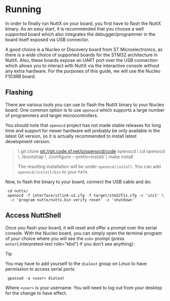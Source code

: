 Running
=======

In order to finally run NuttX on your board, you first have to flash the
NuttX binary. As an easy start, it is recommended that you choose a well
supported board which also integrates the debugger/programmer in the
board itself exposed via USB connector.

A good choice is a Nucleo or Discovery board from ST Microelectronics,
as there is a wide choice of supported boards for the STM32 architecture
in NuttX. Also, these boards expose an UART port over the USB connection
which allows you to interact with NuttX via the interactive console
without any extra hardware. For the purposes of this guide, we will use
the Nucleo F103RB board.

Flashing
--------

There are various tools you can use to flash the NuttX binary to your
Nucleo board. One common option is to use `openocd` which supports a
large number of programmers and target microcontrollers.

You should note that `openocd` project has not made stable releases for
long time and support for newer hardware will probably be only available
in the latest Git version, so it is actually recommended to install
latest development version.

> \ git clone <git://git.code.sf.net/p/openocd/code> openocd \ cd
> openocd \ ./bootstrap \ ./configure \--prefix=install/ \ make
> install
>
> The resulting installation will be under `openocd/install`. You can
> add `openocd/install/bin` to your `PATH`.

Now, to flash the binary to your board, connect the USB cable and do:

``` {.console}
 cd nuttx/
 openocd -f interface/stlink-v2.cfg -f target/stm32f1x.cfg -c 'init' \
  -c 'program nuttx/nuttx.bin verify reset' -c 'shutdown'
```

Access NuttShell
----------------

Once you flash your board, it will reset and offer a prompt over the
serial console. With the Nucleo board, you can simply open the terminal
program of your choice where you will see the `nsh>` prompt (press
`enter`{.interpreted-text role="kbd"} if you don\'t see anything):

Tip

You may have to add yourself to the `dialout` group on Linux to have
permission to access serial ports:

``` {.console}
 gpasswd -a <user> dialout
```

Where `<user>` is your username. You will need to log out from your
desktop for the change to have effect.
